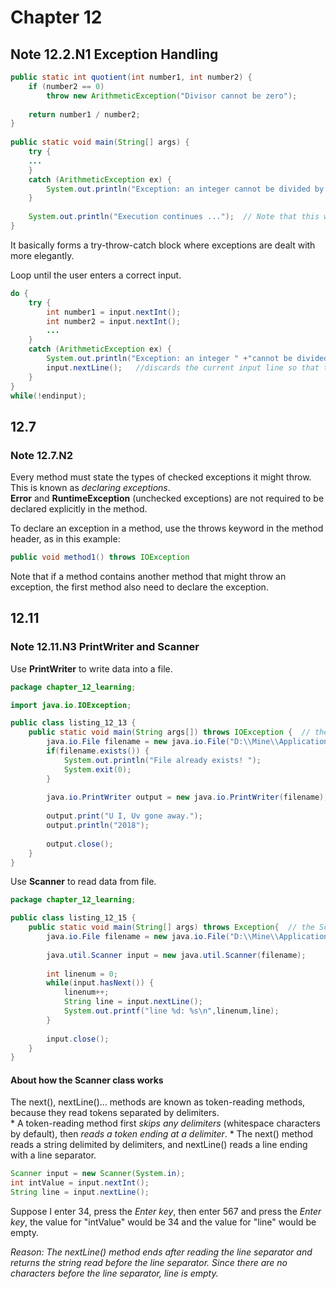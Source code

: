 # Chapter 12
## Note 12.2.N1 Exception Handling
```java
public static int quotient(int number1, int number2) {
	if (number2 == 0)
		throw new ArithmeticException("Divisor cannot be zero");
		
	return number1 / number2;
}
		
public static void main(String[] args) {
	try {
	...
	}
	catch (ArithmeticException ex) {
		System.out.println("Exception: an integer cannot be divided by zero ");
	}
		
	System.out.println("Execution continues ...");  // Note that this will still be executed after the "try" or "catch" block
}
```
It basically forms a try-throw-catch block where exceptions are dealt with more elegantly.  
  
Loop until the user enters a correct input.
```java
do {
	try {
		int number1 = input.nextInt();
		int number2 = input.nextInt();
		...
	}
	catch (ArithmeticException ex) {
		System.out.println("Exception: an integer " +"cannot be divided by zero ");
		input.nextLine();	//discards the current input line so that the user can enter a new line of input
	}
}
while(!endinput);
```
  
## 12.7
### Note 12.7.N2
Every method must state the types of checked exceptions it might throw. This is known as *declaring exceptions*.  
**Error** and **RuntimeException** (unchecked exceptions) are not required to be declared explicitly in the method.  
  
To declare an exception in a method, use the throws keyword in the method header, as in this example:
```java
public void method1() throws IOException
```
  
Note that if a method contains another method that might throw an exception, the first method also need to declare the exception.
  
## 12.11
### Note 12.11.N3 PrintWriter and Scanner
Use **PrintWriter** to write data into a file.
```java
package chapter_12_learning;

import java.io.IOException;

public class listing_12_13 {
	public static void main(String args[]) throws IOException {  // the PrintWriter might throw IOException, so it's declared here.
		java.io.File filename = new java.io.File("D:\\Mine\\Application\\Eclipse\\work\\hello_world\\src\\chapter_12_learning\\file\\test_output.txt");
		if(filename.exists()) {
			System.out.println("File already exists! ");
			System.exit(0);
		}
		
		java.io.PrintWriter output = new java.io.PrintWriter(filename);
		
		output.print("U I, Uv gone away.");
		output.println("2018");
		
		output.close();
	}
}
```
Use **Scanner** to read data from file.
```java
package chapter_12_learning;

public class listing_12_15 {
	public static void main(String[] args) throws Exception{  // the Scanner might throw Exception, so it's declared here.
		java.io.File filename = new java.io.File("D:\\Mine\\Application\\Eclipse\\work\\hello_world\\src\\chapter_12_learning\\file\\test_output.txt");
		
		java.util.Scanner input = new java.util.Scanner(filename);
		
		int linenum = 0;
		while(input.hasNext()) {
			linenum++;
			String line = input.nextLine();
			System.out.printf("line %d: %s\n",linenum,line);
		}
		
		input.close();
	}
}
```
  
#### About how the Scanner class works
The next(), nextLine()... methods are known as token-reading methods, because they read tokens separated by delimiters.  
\* A token-reading method first *skips any delimiters* (whitespace characters by default), then *reads a token ending at a delimiter*.
\* The next() method reads a string delimited by delimiters, and nextLine() reads a line ending with a line separator.

```java
Scanner input = new Scanner(System.in);
int intValue = input.nextInt();
String line = input.nextLine();
```
Suppose I enter 34, press the *Enter key*, then enter 567 and press the *Enter key*, the value for "intValue" would be 34 and the value for "line" would be empty.

*Reason: The nextLine() method ends after reading the line separator and returns the string read before the line separator. Since there are no characters before the line separator, line is empty.*
